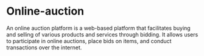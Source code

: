 # Online-auction
An online auction platform is a web-based platform that facilitates buying and selling of various products and services through bidding.  It allows users to participate in online auctions, place bids on items, and conduct transactions over the internet. 
